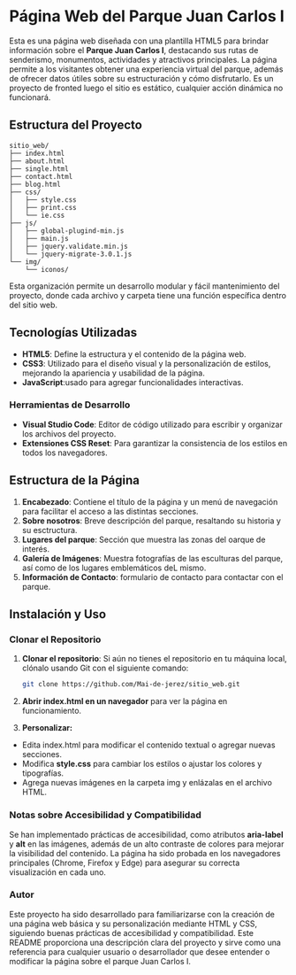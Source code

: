 # Página Web del Parque Juan Carlos I

Esta es una página web diseñada con una plantilla HTML5 para brindar información sobre el **Parque Juan Carlos I**, destacando sus rutas de senderismo, monumentos, actividades y atractivos principales. La página permite a los visitantes obtener una experiencia virtual del parque, además de ofrecer datos útiles sobre su estructuración y cómo disfrutarlo. Es un proyecto de fronted luego el sitio es estático, cualquier acción dinámica no funcionará.

## Estructura del Proyecto

```
sitio_web/
├── index.html
├── about.html
├── single.html
├── contact.html
├── blog.html
├── css/
│   ├── style.css
│   ├── print.css
│   └── ie.css
├── js/
│   ├── global-plugind-min.js
│   ├── main.js
│   ├── jquery.validate.min.js
│   └── jquery-migrate-3.0.1.js
└── img/
    └── iconos/
```

Esta organización permite un desarrollo modular y fácil mantenimiento del proyecto, donde cada archivo y carpeta tiene una función específica dentro del sitio web.

## Tecnologías Utilizadas

- **HTML5**: Define la estructura y el contenido de la página web.
- **CSS3**: Utilizado para el diseño visual y la personalización de estilos, mejorando la apariencia y usabilidad de la página.
- **JavaScript**:usado para agregar funcionalidades interactivas.

### Herramientas de Desarrollo

- **Visual Studio Code**: Editor de código utilizado para escribir y organizar los archivos del proyecto.
- **Extensiones CSS Reset**: Para garantizar la consistencia de los estilos en todos los navegadores.

## Estructura de la Página

1. **Encabezado**: Contiene el título de la página y un menú de navegación para facilitar el acceso a las distintas secciones.
2. **Sobre nosotros**: Breve descripción del parque, resaltando su historia y su esctructura.
3. **Lugares del parque**: Sección que muestra las zonas del oarque de interés.
4. **Galería de Imágenes**: Muestra fotografías de las esculturas del parque, así como de los lugares emblemáticos deL mismo.
5. **Información de Contacto**: formulario de contacto para contactar con el parque.

## Instalación y Uso

### Clonar el Repositorio

1. **Clonar el repositorio**: 
   Si aún no tienes el repositorio en tu máquina local, clónalo usando Git con el siguiente comando:

   ```bash
   git clone https://github.com/Mai-de-jerez/sitio_web.git

2. **Abrir index.html en un navegador** para ver la página en funcionamiento.
   
3. **Personalizar:**
- Edita index.html para modificar el contenido textual o agregar nuevas secciones. 
- Modifica **style.css** para cambiar los estilos o ajustar los colores y tipografías. 
- Agrega nuevas imágenes en la carpeta img y enlázalas en el archivo HTML.

### Notas sobre Accesibilidad y Compatibilidad 

Se han implementado prácticas de accesibilidad, como atributos **aria-label** y **alt** 
en las imágenes, además de un alto contraste de colores para mejorar la visibilidad del 
contenido. La página ha sido probada en los navegadores principales (Chrome, Firefox 
y Edge) para asegurar su correcta visualización en cada uno. 

### Autor 

Este proyecto ha sido desarrollado para familiarizarse con la creación de una página 
web básica y su personalización mediante HTML y CSS, siguiendo buenas prácticas de 
accesibilidad y compatibilidad. 
Este README proporciona una descripción clara del proyecto y sirve como una 
referencia para cualquier usuario o desarrollador que desee entender o modificar la 
página sobre el parque Juan Carlos I.

